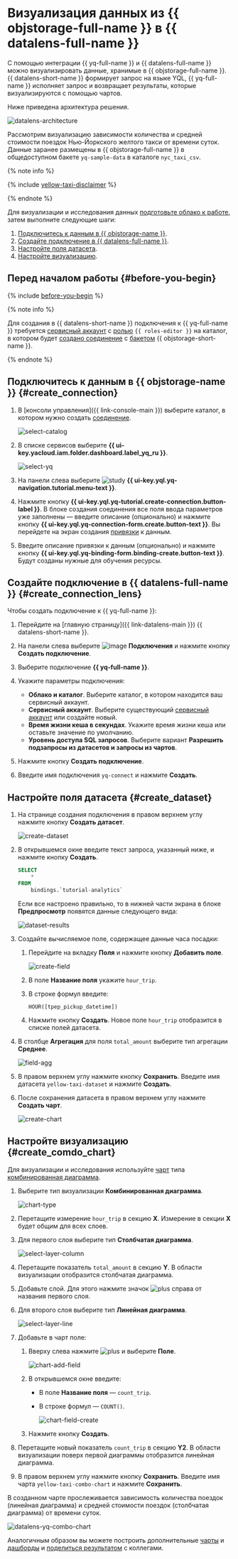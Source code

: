 # Визуализация данных из {{ objstorage-full-name }} в {{ datalens-full-name }}

С помощью интеграции {{ yq-full-name }} и {{ datalens-full-name }} можно визуализировать данные, хранимые в {{ objstorage-full-name }}. {{ datalens-short-name }} формирует запрос на языке YQL, {{ yq-full-name }} исполняет запрос и возвращает результаты, которые визуализируются с помощью чартов.

Ниже приведена архитектура решения.

![datalens-architecture](../../_assets/datalens/data-lens-architecture.png)

Рассмотрим визуализацию зависимости количества и средней стоимости поездок Нью-Йоркского желтого такси от времени суток. Данные заранее размещены в {{ objstorage-full-name }} в общедоступном бакете `yq-sample-data` в каталоге `nyc_taxi_csv`.

{% note info %}

{% include [yellow-taxi-disclaimer](../../_includes/datalens/yellow-taxi-disclaimer.md) %}

{% endnote %}

Для визуализации и исследования данных [подготовьте облако к работе](#before-you-begin), затем выполните следующие шаги:

1. [Подключитесь к данным в {{ objstorage-name }}](#create_connection).
1. [Создайте подключение в {{ datalens-full-name }}](#create_connection_lens).
1. [Настройте поля датасета](#create_dataset).
1. [Настройте визуализацию](#create_comdo_chart).

## Перед началом работы {#before-you-begin}

{% include [before-you-begin](../_tutorials_includes/before-you-begin.md) %}

{% note info %}

Для создания в {{ datalens-short-name }} подключения к {{ yq-full-name }} требуется [сервисный аккаунт](../../iam/concepts/users/service-accounts.md) с [ролью](../../iam/operations/sa/assign-role-for-sa.md) `{{ roles-editor }}` на каталог, в котором будет [создано соединение](#create_connection) с [бакетом](../../storage/concepts/bucket.md) {{ objstorage-short-name }}.

{% endnote %}

## Подключитесь к данным в {{ objstorage-name }} {#create_connection}

1. В [консоли управления]({{ link-console-main }}) выберите каталог, в котором нужно создать [соединение](../../query/concepts/glossary.md#connection).

   ![select-catalog](../../_assets/datalens/yandex-query-visualization/select-catalog.png)

1. В списке сервисов выберите **{{ ui-key.yacloud.iam.folder.dashboard.label_yq_ru }}**.

   ![select-yq](../../_assets/datalens/yandex-query-visualization/select-yq.png)

1. На панели слева выберите ![study](../../_assets/console-icons/graduation-cap.svg) **{{ ui-key.yql.yq-navigation.tutorial.menu-text }}**.
1. Нажмите кнопку **{{ ui-key.yql.yq-tutorial.create-connection.button-label }}**. В блоке создания соединения все поля ввода параметров уже заполнены — введите описание (опционально) и нажмите кнопку **{{ ui-key.yql.yq-connection-form.create.button-text }}**. Вы перейдете на экран создания [привязки](../../query/concepts/glossary.md#binding) к данным.
1. Введите описание привязки к данным (опционально) и нажмите кнопку **{{ ui-key.yql.yq-binding-form.binding-create.button-text }}**. Будут созданы нужные для обучения ресурсы.

## Создайте подключение в {{ datalens-full-name }} {#create_connection_lens}

Чтобы создать подключение к {{ yq-full-name }}:

1. Перейдите на [главную страницу]({{ link-datalens-main }}) {{ datalens-short-name }}.
1. На панели слева выберите ![image](../../_assets/console-icons/thunderbolt.svg) **Подключения** и нажмите кнопку **Создать подключение**.
1. Выберите подключение **{{ yq-full-name }}**.
1. Укажите параметры подключения:

   * **Облако и каталог**. Выберите каталог, в котором находится ваш сервисный аккаунт.
   * **Сервисный аккаунт**. Выберите существующий [сервисный аккаунт](../../iam/concepts/users/service-accounts.md) или создайте новый.
   * **Время жизни кеша в секундах**. Укажите время жизни кеша или оставьте значение по умолчанию.
   * **Уровень доступа SQL запросов**. Выберите вариант **Разрешить подзапросы из датасетов и запросы из чартов**.

1. Нажмите кнопку **Создать подключение**.
1. Введите имя подключения `yq-connect` и нажмите **Создать**.

## Настройте поля датасета {#create_dataset}

1. На странице создания подключения в правом верхнем углу нажмите кнопку **Создать датасет**.

   ![create-dataset](../../_assets/datalens/yandex-query-visualization/create-dataset.png)

1. В открывшемся окне введите текст запроса, указанный ниже, и нажмите кнопку **Создать**.

   ```sql
   SELECT 
       *
   FROM 
       bindings.`tutorial-analytics`
   ```

   Если все настроено правильно, то в нижней части экрана в блоке **Предпросмотр** появятся данные следующего вида:

   ![dataset-results](../../_assets/datalens/yandex-query-visualization/datalens-dataset-results.png)

1. Создайте вычисляемое поле, содержащее данные часа посадки:

   1. Перейдите на вкладку **Поля** и нажмите кнопку **Добавить поле**.

      ![create-field](../../_assets/datalens/yandex-query-visualization/create-field.png)

   1. В поле **Название поля** укажите `hour_trip`.
   1. В строке формул введите:

      ```
      HOUR([tpep_pickup_datetime])
      ```

   1. Нажмите кнопку **Создать**. Новое поле `hour_trip` отобразится в списке полей датасета.

1. В столбце **Агрегация** для поля `total_amount` выберите тип агрегации **Среднее**.

   ![field-agg](../../_assets/datalens/yandex-query-visualization/field-agg.png)

1. В правом верхнем углу нажмите кнопку **Сохранить**. Введите имя датасета `yellow-taxi-dataset` и нажмите **Создать**.
1. После сохранения датасета в правом верхнем углу нажмите **Создать чарт**.

   ![create-chart](../../_assets/datalens/yandex-query-visualization/create-chart.png)

## Настройте визуализацию {#create_comdo_chart}

Для визуализации и исследования используйте [чарт](../../datalens/concepts/chart/index.md) типа [комбинированная диаграмма](../../datalens/visualization-ref/combined-chart.md).

1. Выберите тип визуализации **Комбинированная диаграмма**.

   ![chart-type](../../_assets/datalens/yandex-query-visualization/chart-type.png)

1. Перетащите измерение `hour_trip` в секцию **X**. Измерение в секции **X** будет общим для всех слоев.
1. Для первого слоя выберите тип **Столбчатая диаграмма**.

   ![select-layer-column](../../_assets/datalens/yandex-query-visualization/select-layer-column.png)

1. Перетащите показатель `total_amount` в секцию **Y**. В области визуализации отобразится столбчатая диаграмма.
1. Добавьте слой. Для этого нажмите значок ![plus](../../_assets/console-icons/plus.svg) справа от названия первого слоя.
1. Для второго слоя выберите тип **Линейная диаграмма**.

   ![select-layer-line](../../_assets/datalens/yandex-query-visualization/select-layer-line.png)

1. Добавьте в чарт поле:

   1. Вверху слева нажмите ![plus](../../_assets/console-icons/plus.svg) и выберите **Поле**.

      ![chart-add-field](../../_assets/datalens/yandex-query-visualization/chart-add-field.png)

   1. В открывшемся окне введите:

      * В поле **Название поля** — `count_trip`.
      * В строке формул — `COUNT()`.

        ![chart-field-create](../../_assets/datalens/yandex-query-visualization/chart-field-create.png)

   1. Нажмите кнопку **Создать**.

1. Перетащите новый показатель `count_trip` в секцию **Y2**. В области визуализации поверх первой диаграммы отобразится линейная диаграмма.
1. В правом верхнем углу нажмите кнопку **Сохранить**. Введите имя чарта `yellow-taxi-combo-chart` и нажмите **Сохранить**.

В созданном чарте прослеживается зависимость количества поездок (линейная диаграмма) и средней стоимости поездок (столбчатая диаграмма) от времени суток.

![datalens-yq-combo-chart](../../_assets/datalens/yandex-query-visualization/datalens-yq-combo-chart.png)

Аналогичным образом вы можете построить дополнительные [чарты](../../datalens/operations/chart/create-chart.md) и [дашборды](../../datalens/operations/dashboard/create.md) и [поделиться результатом](../../datalens/concepts/datalens-public.md) с коллегами.
